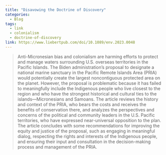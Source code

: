 ```yaml
---
title: "Disavowing the Doctrine of Discovery"
categories:
  - Blog
tags:
  - link
  - colonialism
  - doctrine-of-discovery
link: https://www.liebertpub.com/doi/10.1089/env.2023.0048
---
```

> Anti-Micronesian bias and colonialism are harming efforts to protect and manage waters surrounding U.S. overseas territories in the Pacific Islands. The Biden administration’s proposal to designate a national marine sanctuary in the Pacific Remote Islands Area (PRIA) would potentially create the largest noncontiguous protected area on the planet. However, the proposal is problematic because it has failed to meaningfully include the Indigenous people who live closest to the region and who have the strongest historical and cultural ties to the islands—Micronesians and Samoans. The article reviews the history and context of the PRIA, who bears the costs and receives the benefits of conservation there, and analyzes the perspectives and concerns of the political and community leaders in the U.S. Pacific territories, who have expressed near-universal opposition to the plan. The article concludes with some recommendations for improving the equity and justice of the proposal, such as engaging in meaningful dialog, respecting the rights and interests of the Indigenous people, and ensuring their input and consultation in the decision-making process and management of the PRIA.